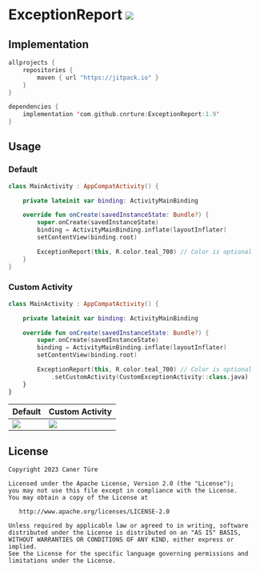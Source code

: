 # ExceptionReport [![](https://jitpack.io/v/cnrture/ExceptionReport.svg)](https://jitpack.io/#cnrture/ExceptionReport)

## Implementation
```kotlin
allprojects { 
    repositories {
        maven { url "https://jitpack.io" }
    }
}

dependencies {
    implementation 'com.github.cnrture:ExceptionReport:1.9'
}
```

## Usage
### Default
```kotlin
class MainActivity : AppCompatActivity() {

    private lateinit var binding: ActivityMainBinding

    override fun onCreate(savedInstanceState: Bundle?) {
        super.onCreate(savedInstanceState)
        binding = ActivityMainBinding.inflate(layoutInflater)
        setContentView(binding.root)

        ExceptionReport(this, R.color.teal_700) // Color is optional
    }
}
```
### Custom Activity
```kotlin
class MainActivity : AppCompatActivity() {

    private lateinit var binding: ActivityMainBinding

    override fun onCreate(savedInstanceState: Bundle?) {
        super.onCreate(savedInstanceState)
        binding = ActivityMainBinding.inflate(layoutInflater)
        setContentView(binding.root)

        ExceptionReport(this, R.color.teal_700) // Color is optional
            .setCustomActivity(CustomExceptionActivity::class.java)
    }
}
```

| Default | Custom Activity |
| ------- | -------------------- |
|<img src="https://github.com/cnrture/ExceptionReport/assets/29903779/ffd3946d-7897-4fe2-8396-afcdea342c4a"/>|<img src="https://github.com/cnrture/ExceptionReport/assets/29903779/f8bdb90f-7bf8-439a-9ca9-11476908406d"/>|

## License

```
Copyright 2023 Caner Türe

Licensed under the Apache License, Version 2.0 (the "License");
you may not use this file except in compliance with the License.
You may obtain a copy of the License at

   http://www.apache.org/licenses/LICENSE-2.0

Unless required by applicable law or agreed to in writing, software
distributed under the License is distributed on an "AS IS" BASIS,
WITHOUT WARRANTIES OR CONDITIONS OF ANY KIND, either express or implied.
See the License for the specific language governing permissions and
limitations under the License.
```
